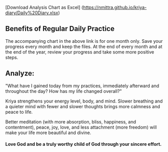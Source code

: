 [Download Analysis Chart as Excel] (https://nmittra.github.io/kriya-diary/Daily%20Diary.xlsx)
       
  
## Benefits of Regular Daily Practice

The accompanying chart in the above link is for one month only. Save your progress every month and keep the files. At the end of every month and at the end of the year, review your progress and take some more positive steps. 

## Analyze: 

"What have I gained today from my practices, immediately afterward and throughout the day? How has my life changed overall?"

Kriya strengthens your energy level, body, and mind. Slower breathing and a quieter mind with fewer and slower thoughts brings more calmness and peace to life.

Better meditation (with more absorption, bliss, happiness, and contentment), peace, joy, love, and less attachment (more freedom) will make your life more beautiful and divine.

#### Love God and be a truly worthy child of God through your sincere effort.